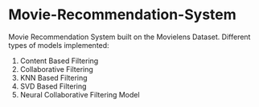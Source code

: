 # Movie-Recommendation-System

Movie Recommendation System built on the Movielens Dataset.
Different types of models implemented:
1. Content Based Filtering
2. Collaborative Filtering
3. KNN Based Filtering
4. SVD Based Filtering
5. Neural Collaborative Filtering Model
